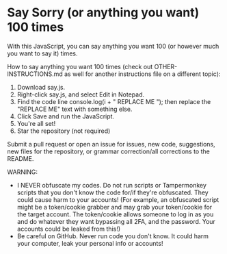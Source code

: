<h1>Say Sorry (or anything you want) 100 times</h1>

With this JavaScript, you can say anything you want 100 (or however much you want to say it) times.

How to say anything you want 100 times (check out OTHER-INSTRUCTIONS.md as well for another instructions file on a different topic):

1. Download say.js.
2. Right-click say.js, and select Edit in Notepad.
3. Find the code line console.log(i + " REPLACE ME "); then replace the "REPLACE ME" text with something else.
4. Click Save and run the JavaScript.
5. You're all set!
6. Star the repository (not required)
   
Submit a pull request or open an issue for issues, new code, suggestions, new files for the repository, or grammar correction/all corrections to the README.

WARNING:
- I NEVER obfuscate my codes. Do not run scripts or Tampermonkey scripts that you don't know the code for/if they're obfuscated. They could cause harm to your accounts! (For example, an obfuscated script might be a token/cookie grabber and may grab your token/cookie for the target account. The token/cookie allows someone to log in as you and do whatever they want bypassing all 2FA, and the password. Your accounts could be leaked from this!)
- Be careful on GitHub. Never run code you don't know. It could harm your computer, leak your personal info or accounts!

